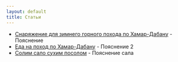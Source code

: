 ```yaml
---
layout: default
title: Статьи
---
```


* [Снаряжение для зимнего горного похода по Хамар-Дабану](2015/01/25/art-6-spisok.html) - Пояснение
* [Еда на поход по Хамар-Дабану](2014/01/18/art-3-hamar.html) - Пояснение 2
* [Солим сало сухим посолом](2014/01/28/art-1-salo.html) - Пояснение сала
